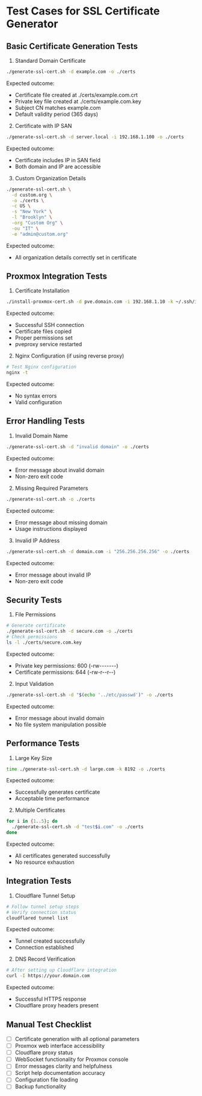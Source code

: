 # Test Cases for SSL Certificate Generator

## Basic Certificate Generation Tests

1. Standard Domain Certificate
```bash
./generate-ssl-cert.sh -d example.com -o ./certs
```
Expected outcome:
- Certificate file created at ./certs/example.com.crt
- Private key file created at ./certs/example.com.key
- Subject CN matches example.com
- Default validity period (365 days)

2. Certificate with IP SAN
```bash
./generate-ssl-cert.sh -d server.local -i 192.168.1.100 -o ./certs
```
Expected outcome:
- Certificate includes IP in SAN field
- Both domain and IP are accessible

3. Custom Organization Details
```bash
./generate-ssl-cert.sh \
  -d custom.org \
  -o ./certs \
  -c US \
  -s "New York" \
  -l "Brooklyn" \
  -org "Custom Org" \
  -ou "IT" \
  -e "admin@custom.org"
```
Expected outcome:
- All organization details correctly set in certificate

## Proxmox Integration Tests

1. Certificate Installation
```bash
./install-proxmox-cert.sh -d pve.domain.com -i 192.168.1.10 -k ~/.ssh/id_rsa
```
Expected outcome:
- Successful SSH connection
- Certificate files copied
- Proper permissions set
- pveproxy service restarted

2. Nginx Configuration (if using reverse proxy)
```bash
# Test Nginx configuration
nginx -t
```
Expected outcome:
- No syntax errors
- Valid configuration

## Error Handling Tests

1. Invalid Domain Name
```bash
./generate-ssl-cert.sh -d "invalid domain" -o ./certs
```
Expected outcome:
- Error message about invalid domain
- Non-zero exit code

2. Missing Required Parameters
```bash
./generate-ssl-cert.sh -o ./certs
```
Expected outcome:
- Error message about missing domain
- Usage instructions displayed

3. Invalid IP Address
```bash
./generate-ssl-cert.sh -d domain.com -i "256.256.256.256" -o ./certs
```
Expected outcome:
- Error message about invalid IP
- Non-zero exit code

## Security Tests

1. File Permissions
```bash
# Generate certificate
./generate-ssl-cert.sh -d secure.com -o ./certs
# Check permissions
ls -l ./certs/secure.com.key
```
Expected outcome:
- Private key permissions: 600 (-rw-------)
- Certificate permissions: 644 (-rw-r--r--)

2. Input Validation
```bash
./generate-ssl-cert.sh -d "$(echo '../etc/passwd')" -o ./certs
```
Expected outcome:
- Error message about invalid domain
- No file system manipulation possible

## Performance Tests

1. Large Key Size
```bash
time ./generate-ssl-cert.sh -d large.com -k 8192 -o ./certs
```
Expected outcome:
- Successfully generates certificate
- Acceptable time performance

2. Multiple Certificates
```bash
for i in {1..5}; do
  ./generate-ssl-cert.sh -d "test$i.com" -o ./certs
done
```
Expected outcome:
- All certificates generated successfully
- No resource exhaustion

## Integration Tests

1. Cloudflare Tunnel Setup
```bash
# Follow tunnel setup steps
# Verify connection status
cloudflared tunnel list
```
Expected outcome:
- Tunnel created successfully
- Connection established

2. DNS Record Verification
```bash
# After setting up Cloudflare integration
curl -I https://your.domain.com
```
Expected outcome:
- Successful HTTPS response
- Cloudflare proxy headers present

## Manual Test Checklist

- [ ] Certificate generation with all optional parameters
- [ ] Proxmox web interface accessibility
- [ ] Cloudflare proxy status
- [ ] WebSocket functionality for Proxmox console
- [ ] Error messages clarity and helpfulness
- [ ] Script help documentation accuracy
- [ ] Configuration file loading
- [ ] Backup functionality
